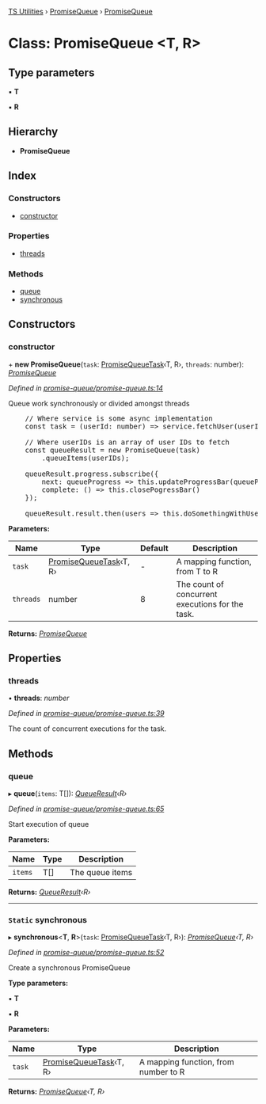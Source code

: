 [TS Utilities](../README.md) › [PromiseQueue](../modules/promisequeue.md) › [PromiseQueue](promisequeue.promisequeue-1.md)

# Class: PromiseQueue <**T, R**>


## Type parameters

▪ **T**

▪ **R**

## Hierarchy

* **PromiseQueue**

## Index

### Constructors

* [constructor](promisequeue.promisequeue-1.md#constructor)

### Properties

* [threads](promisequeue.promisequeue-1.md#threads)

### Methods

* [queue](promisequeue.promisequeue-1.md#queue)
* [synchronous](promisequeue.promisequeue-1.md#static-synchronous)

## Constructors

###  constructor

\+ **new PromiseQueue**(`task`: [PromiseQueueTask](../modules/promisequeue.md#promisequeuetask)‹T, R›, `threads`: number): *[PromiseQueue](promisequeue.promisequeue-1.md)*

*Defined in [promise-queue/promise-queue.ts:14](https://github.com/Juraji/ts-utilities/blob/master/src/lib/promise-queue/promise-queue.ts#L14)*

Queue work synchronously or divided amongst threads

<pre>
    // Where service is some async implementation
    const task = (userId: number) => service.fetchUser(userId);

    // Where userIDs is an array of user IDs to fetch
    const queueResult = new PromiseQueue(task)
        .queueItems(userIDs);

    queueResult.progress.subscribe({
        next: queueProgress => this.updateProgressBar(queueProgress),
        complete: () => this.closePogressBar()
    });

    queueResult.result.then(users => this.doSomethingWithUsers(users))
</pre>

**Parameters:**

Name | Type | Default | Description |
------ | ------ | ------ | ------ |
`task` | [PromiseQueueTask](../modules/promisequeue.md#promisequeuetask)‹T, R› | - | A mapping function, from T to R | Promise<R>. |
`threads` | number | 8 | The count of concurrent executions for the task.  |

**Returns:** *[PromiseQueue](promisequeue.promisequeue-1.md)*

## Properties

###  threads

• **threads**: *number*

*Defined in [promise-queue/promise-queue.ts:39](https://github.com/Juraji/ts-utilities/blob/master/src/lib/promise-queue/promise-queue.ts#L39)*

The count of concurrent executions for the task.

## Methods

###  queue

▸ **queue**(`items`: T[]): *[QueueResult](../interfaces/promisequeue.queueresult.md)‹R›*

*Defined in [promise-queue/promise-queue.ts:65](https://github.com/Juraji/ts-utilities/blob/master/src/lib/promise-queue/promise-queue.ts#L65)*

Start execution of queue

**Parameters:**

Name | Type | Description |
------ | ------ | ------ |
`items` | T[] | The queue items  |

**Returns:** *[QueueResult](../interfaces/promisequeue.queueresult.md)‹R›*

___

### `Static` synchronous

▸ **synchronous**<**T**, **R**>(`task`: [PromiseQueueTask](../modules/promisequeue.md#promisequeuetask)‹T, R›): *[PromiseQueue](promisequeue.promisequeue-1.md)‹T, R›*

*Defined in [promise-queue/promise-queue.ts:52](https://github.com/Juraji/ts-utilities/blob/master/src/lib/promise-queue/promise-queue.ts#L52)*

Create a synchronous PromiseQueue

**Type parameters:**

▪ **T**

▪ **R**

**Parameters:**

Name | Type | Description |
------ | ------ | ------ |
`task` | [PromiseQueueTask](../modules/promisequeue.md#promisequeuetask)‹T, R› | A mapping function, from number to R | Promise<R>  |

**Returns:** *[PromiseQueue](promisequeue.promisequeue-1.md)‹T, R›*